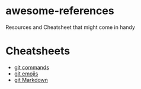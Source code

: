 # awesome-references
Resources and Cheatsheet that might come in handy

# Cheatsheets
* [git commands](https://education.github.com/git-cheat-sheet-education.pdf)
* [git emojis](https://github.com/ikatyang/emoji-cheat-sheet)
* [git Markdown](https://guides.github.com/features/mastering-markdown/)

